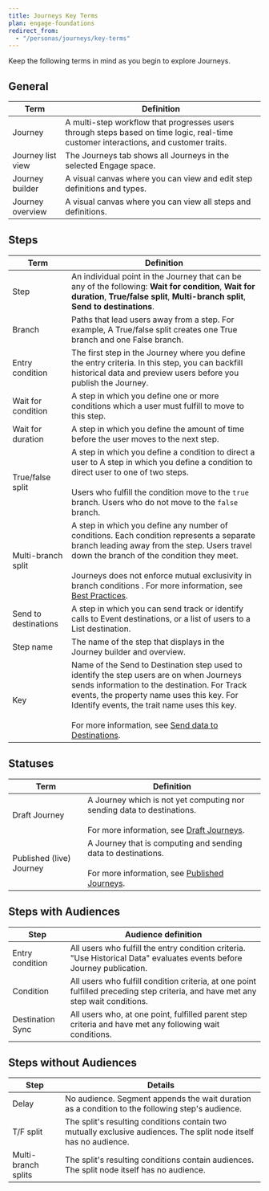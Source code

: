 ```yaml
---
title: Journeys Key Terms
plan: engage-foundations
redirect_from:
  - "/personas/journeys/key-terms"
---
```




Keep the following terms in mind as you begin to explore Journeys.

## General

| Term              | Definition                                                                                                                           |
| ----------------- | ------------------------------------------------------------------------------------------------------------------------------------ |
| Journey           | A multi-step workflow that progresses users through steps based on time logic, real-time customer interactions, and customer traits. |
| Journey list view | The Journeys tab shows all Journeys in the selected Engage space.                                                                  |
| Journey builder   | A visual canvas where you can view and edit step definitions and types.                                                              |
| Journey overview  | A visual canvas where you can view all steps and definitions.                                     |

## Steps

| Term                 | Definition                                                                                                                                                                                                                                                                                                             |
| -------------------- | ---------------------------------------------------------------------------------------------------------------------------------------------------------------------------------------------------------------------------------------------------------------------------------------------------------------------- |
| Step                 | An individual point in the Journey that can be any of the following: **Wait for condition**, **Wait for duration**, **True/false split**, **Multi-branch split**, **Send to destinations**.                                                                                                                            |
| Branch               | Paths that lead users away from a step. For example, A True/false split creates one True branch and one False branch.                                                                                                                                                                                                  |
| Entry condition      | The first step in the Journey where you define the entry criteria. In this step, you can backfill historical data and preview users before you publish the Journey.                                                                                                                                      |
| Wait for condition   | A step in which you define one or more conditions which a user must fulfill to move to this step.                                                                                                                                                                                                                      |
| Wait for duration    | A step in which you define the amount of time before the user moves to the next step.                                                                                                                                                                                                                                  |
| True/false split     | A step in which you define a condition to direct a user to A step in which you define a condition to direct user to one of two steps. <br /> <br />Users who fulfill the condition move to the `true` branch. Users who do not move to the `false` branch.                                                             |
| Multi-branch split   | A step in which you define any number of conditions. Each condition represents a separate branch leading away from the step. Users travel down the branch of the condition they meet. <br /> <br /> Journeys does not enforce mutual exclusivity in branch conditions . For more information, see [Best Practices](#). |
| Send to destinations | A step in which you can send track or identify calls to Event destinations, or a list of users to a List destination.                                                                                                                                                                                                  |
| Step name            | The name of the step that displays in the Journey builder and overview.                                                                                                                                                                                                                                             |
| Key                  | Name of the Send to Destination step used to identify the step users are on when Journeys sends information to the destination. For Track events, the property name uses this key. For Identify events, the trait name uses this key. <br /><br />For more information, see [Send data to Destinations](#).                   |

## Statuses

| Term                     | Definition                                                                                                                        |
| ------------------------ | --------------------------------------------------------------------------------------------------------------------------------- |
| Draft Journey            | A Journey which is not yet computing nor sending data to destinations. <br /><br />For more information, see [Draft Journeys](#draft-journeys). |
| Published (live) Journey | A Journey that is computing and sending data to destinations. <br /><br />For more information, see [Published Journeys](#published-journeys).                  |

## Steps with Audiences

| Step             | Audience definition                                                                                                           |
| ---------------- | ------------------------------------------------------------------------------------------------------------------------------ |
| Entry condition  | All users who fulfill the entry condition criteria. "Use Historical Data" evaluates events before Journey publication.        |
| Condition        | All users who fulfill condition criteria, at one point fulfilled preceding step criteria, and have met any step wait conditions. |
| Destination Sync | All users who, at one point, fulfilled parent step criteria and have met any following wait conditions.                        |

## Steps without Audiences

| Step                | Details                                                                                                            |
| ------------------- | ------------------------------------------------------------------------------------------------------------------ |
| Delay               | No audience. Segment appends the wait duration as a condition to the following step's audience.                    |
| T/F split           | The split's resulting conditions contain two mutually exclusive audiences.  The split node itself has no audience. |
| Multi-branch splits | The split's resulting conditions contain audiences.  The split node itself has no audience.                        |
